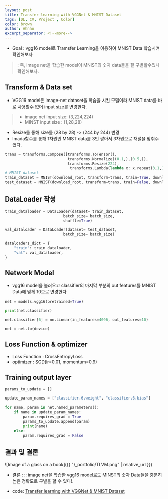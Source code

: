 ```yaml
---
layout: post
title: Transfer learning with VGGNet & MNIST Dataset
tags: [DL, CV, Project , Color]
color: brown
author: Ahnho
excerpt_separator: <!--more-->
---
```


- Goal : vgg16 model로 Tramsfer Learning을 이용하여 MNIST Data 학습시켜 확인해보자
> : 즉, image net을 학습한 model이 MNIST의 숫자 data들을 잘 구별할수있나 확인해보자.

<!--more-->


## Transform & Data set

- VGG16 model은 image-net dataset을 학습을 시킨 모델이라 MNIST data를 바로 사용할수 없어 input size를 변경한다.
> - image net input size: (3,224,224)
> - MINST input size : (1,28,28)

- Resize를 통해 size를 (28 by 28) -> (244 by 244) 변경
-  lmada함수를 통해 1차원인 MNIST data를 3번 쌓아서 3차원으로 채널을 맞춰주었다.

```python
trans = transforms.Compose([transforms.ToTensor(),
                            transforms.Normalize((0.1,),(0.5,)),
                            transforms.Resize(224),
                             transforms.Lambda(lambda x: x.repeat(3,1,1))])
# MNIST dataset
train_dataset = MNIST(download_root, transform=trans, train=True, download=True)
test_dataset = MNIST(download_root, transform=trans, train=False, download=True)
```


## DataLoader 작성

```python
train_dataloader = DataLoader(dataset= train_dataset,
                          batch_size= batch_size,
                          shuffle=True)

val_dataloader = DataLoader(dataset= test_dataset,
                          batch_size= batch_size)

dataloaders_dict = {
    "train": train_dataloader,
    "val": val_dataloader,
}
```

## Network Model

- vgg16 model을 불러오고 classifier의 마지막 부분의 out features를 MNIST Data에 맞게 10으로 변경한다

```python
net = models.vgg16(pretrained=True)

print(net.classifier)

net.classifier[6] = nn.Linear(in_features=4096, out_features=10)

net = net.to(device)
```

## Loss Function  & optimizer

- Loss Function : CrossEntropyLoss
- optimizer : SGD(lr=0.01, momentum=0.9)

## Training output layer

```python
params_to_update = []

update_param_names = ["classifier.6.weight", "classifier.6.bias"]

for name, param in net.named_parameters():
    if name in update_param_names:
        param.requires_grad = True
        params_to_update.append(param)
        print(name)
    else:
        param.requires_grad = False
```

## 결과 및 결론

![Image of a glass on a book]({{ "/_portfolio/TLVM.png" | relative_url }})

- 결론 : :: image net을 학습한 vgg16 model로도 MINST의 숫자 Data들을 충분히 높은 정확도로 구별을 할 수 있다!.


- code: [Transfer learning with VGGNet & MNIST Dataset](https://github.com/Ahnho/DeepLeaning_PJ/blob/main/Transfer_Leaning/Transfer_MNIST.ipynb) 
